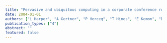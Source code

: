 ```yaml
---
title: "Pervasive and ubiquitous computing in a corporate conference room"
date: 2004-01-01
authors: ["L Harper", "A Gertner", "P Herceg", "T Hines", "E Kemon", "D Mireles", "M Shadid", "J Van Guilder"]
publication_types: ["4"]
abstract: ""
featured: false
---
```

